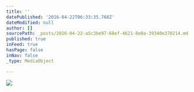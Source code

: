 ```yaml
---
title: ''
datePublished: '2016-04-22T06:33:35.768Z'
dateModified: null
author: []
sourcePath: _posts/2016-04-22-a5c3be97-68ef-4621-8e0a-39340e370214.md
published: true
inFeed: true
hasPage: false
inNav: false
_type: MediaObject

---
```

![](https://the-grid-user-content.s3-us-west-2.amazonaws.com/e6e8cc82-69e9-47e6-8a49-98ba4f76925e.jpg)